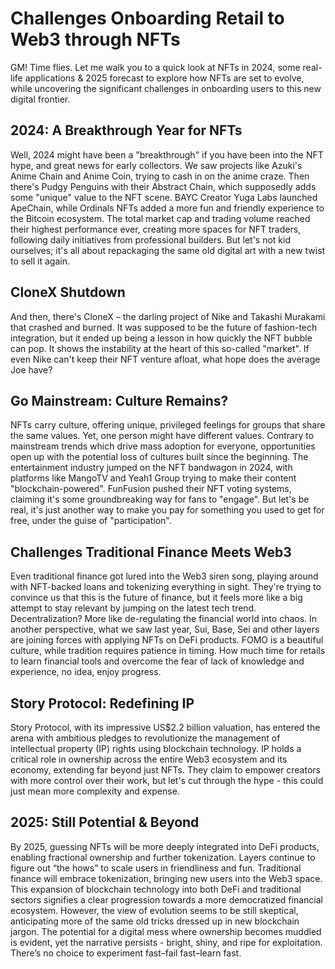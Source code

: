 # Challenges Onboarding Retail to Web3 through NFTs

GM! Time flies. Let me walk you to a quick look at NFTs in 2024, some real-life applications & 2025 forecast to explore how NFTs are set to evolve, while uncovering the significant challenges in onboarding users to this new digital frontier.

## 2024: A Breakthrough Year for NFTs

Well, 2024 might have been a "breakthrough" if you have been into the NFT hype, and great news for early collectors. We saw projects like Azuki's Anime Chain and Anime Coin, trying to cash in on the anime craze. Then there's Pudgy Penguins with their Abstract Chain, which supposedly adds some "unique" value to the NFT scene. BAYC Creator Yuga Labs launched ApeChain, while Ordinals NFTs added a more fun and friendly experience to the Bitcoin ecosystem. The total market cap and trading volume reached their highest performance ever, creating more spaces for NFT traders, following daily initiatives from professional builders. But let's not kid ourselves; it's all about repackaging the same old digital art with a new twist to sell it again.

## CloneX Shutdown

And then, there's CloneX – the darling project of Nike and Takashi Murakami that crashed and burned. It was supposed to be the future of fashion-tech integration, but it ended up being a lesson in how quickly the NFT bubble can pop. It shows the instability at the heart of this so-called "market". If even Nike can't keep their NFT venture afloat, what hope does the average Joe have?

## Go Mainstream: Culture Remains?

NFTs carry culture, offering unique, privileged feelings for groups that share the same values. Yet, one person might have different values. Contrary to mainstream trends which drive mass adoption for everyone, opportunities open up with the potential loss of cultures built since the beginning. The entertainment industry jumped on the NFT bandwagon in 2024, with platforms like MangoTV and Yeah1 Group trying to make their content "blockchain-powered". FunFusion pushed their NFT voting systems, claiming it's some groundbreaking way for fans to "engage". But let's be real, it's just another way to make you pay for something you used to get for free, under the guise of "participation".

## Challenges Traditional Finance Meets Web3

Even traditional finance got lured into the Web3 siren song, playing around with NFT-backed loans and tokenizing everything in sight. They're trying to convince us that this is the future of finance, but it feels more like a big attempt to stay relevant by jumping on the latest tech trend. Decentralization? More like de-regulating the financial world into chaos. In another perspective, what we saw last year, Sui, Base, Sei and other layers are joining forces with applying NFTs on DeFi products. FOMO is a beautiful culture, while tradition requires patience in timing. How much time for retails to learn financial tools and overcome the fear of lack of knowledge and experience, no idea, enjoy progress.

## Story Protocol: Redefining IP

Story Protocol, with its impressive US$2.2 billion valuation, has entered the arena with ambitious pledges to revolutionize the management of intellectual property (IP) rights using blockchain technology. IP holds a critical role in ownership across the entire Web3 ecosystem and its economy, extending far beyond just NFTs. They claim to empower creators with more control over their work, but let's cut through the hype - this could just mean more complexity and expense.

##  2025: Still Potential & Beyond

By 2025, guessing NFTs will be more deeply integrated into DeFi products, enabling fractional ownership and further tokenization. Layers continue to figure out “the hows” to scale users in friendliness and fun. Traditional finance will embrace tokenization, bringing new users into the Web3 space. This expansion of blockchain technology into both DeFi and traditional sectors signifies a clear progression towards a more democratized financial ecosystem. However, the view of evolution seems to be still skeptical, anticipating more of the same old tricks dressed up in new blockchain jargon. The potential for a digital mess where ownership becomes muddled is evident, yet the narrative persists - bright, shiny, and ripe for exploitation. There’s no choice to experiment fast–fail fast–learn fast.
